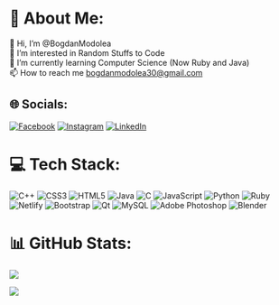 # 💫 About Me:
👋 Hi, I’m @BogdanModolea<br>👀 I’m interested in Random Stuffs to Code<br>🌱 I’m currently learning Computer Science (Now Ruby and Java)<br>📫 How to reach me bogdanmodolea30@gmail.com


## 🌐 Socials:
[![Facebook](https://img.shields.io/badge/Facebook-%231877F2.svg?logo=Facebook&logoColor=white)](https://facebook.com/bogdan.modolea) [![Instagram](https://img.shields.io/badge/Instagram-%23E4405F.svg?logo=Instagram&logoColor=white)](https://instagram.com/bogdanmodolea) [![LinkedIn](https://img.shields.io/badge/LinkedIn-%230077B5.svg?logo=linkedin&logoColor=white)](https://linkedin.com/in/bogdan-modolea) 

# 💻 Tech Stack:
![C++](https://img.shields.io/badge/c++-%2300599C.svg?style=for-the-badge&logo=c%2B%2B&logoColor=white) ![CSS3](https://img.shields.io/badge/css3-%231572B6.svg?style=for-the-badge&logo=css3&logoColor=white) ![HTML5](https://img.shields.io/badge/html5-%23E34F26.svg?style=for-the-badge&logo=html5&logoColor=white) ![Java](https://img.shields.io/badge/java-%23ED8B00.svg?style=for-the-badge&logo=java&logoColor=white) ![C](https://img.shields.io/badge/c-%2300599C.svg?style=for-the-badge&logo=c&logoColor=white) ![JavaScript](https://img.shields.io/badge/javascript-%23323330.svg?style=for-the-badge&logo=javascript&logoColor=%23F7DF1E) ![Python](https://img.shields.io/badge/python-3670A0?style=for-the-badge&logo=python&logoColor=ffdd54) ![Ruby](https://img.shields.io/badge/ruby-%23CC342D.svg?style=for-the-badge&logo=ruby&logoColor=white) ![Netlify](https://img.shields.io/badge/netlify-%23000000.svg?style=for-the-badge&logo=netlify&logoColor=#00C7B7) ![Bootstrap](https://img.shields.io/badge/bootstrap-%23563D7C.svg?style=for-the-badge&logo=bootstrap&logoColor=white) ![Qt](https://img.shields.io/badge/Qt-%23217346.svg?style=for-the-badge&logo=Qt&logoColor=white) ![MySQL](https://img.shields.io/badge/mysql-%2300f.svg?style=for-the-badge&logo=mysql&logoColor=white) ![Adobe Photoshop](https://img.shields.io/badge/adobephotoshop-%2331A8FF.svg?style=for-the-badge&logo=adobephotoshop&logoColor=white) ![Blender](https://img.shields.io/badge/blender-%23F5792A.svg?style=for-the-badge&logo=blender&logoColor=white)
# 📊 GitHub Stats:
![](https://github-readme-stats.vercel.app/api?username=BogdanModolea&theme=dark&hide_border=false&include_all_commits=false&count_private=false)<br/>
<!--  ![](https://github-readme-streak-stats.herokuapp.com/?user=BogdanModolea&theme=dark&hide_border=false)<br/>  -->
![](https://github-readme-stats.vercel.app/api/top-langs/?username=BogdanModolea&theme=dark&hide_border=false&include_all_commits=false&count_private=false&layout=compact)
